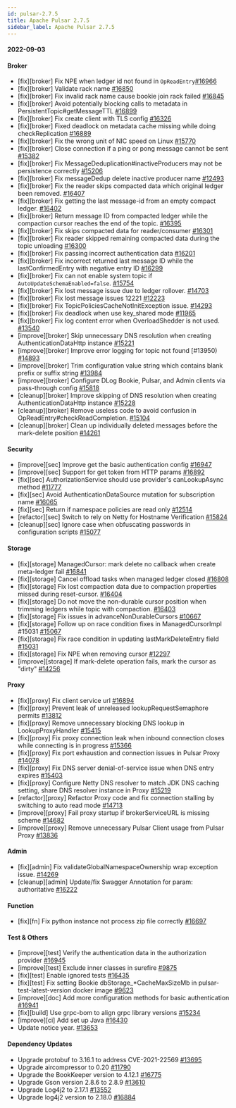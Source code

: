 ```yaml
---
id: pulsar-2.7.5
title: Apache Pulsar 2.7.5
sidebar_label: Apache Pulsar 2.7.5
---
```


#### 2022-09-03

#### Broker
- [fix][broker] Fix NPE when ledger id not found in `OpReadEntry`[#16966](https://github.com/apache/pulsar/pull/16966)
- [fix][broker] Validate rack name [#16850](https://github.com/apache/pulsar/pull/16850)
- [fix][broker] Fix invalid rack name cause bookie join rack failed [#16845](https://github.com/apache/pulsar/pull/16845)
- [fix][broker] Avoid potentially blocking calls to metadata in PersistentTopic#getMessageTTL [#16899](https://github.com/apache/pulsar/pull/16899)
- [fix][broker] Fix create client with TLS config [#16326](https://github.com/apache/pulsar/pull/16326)
- [fix][broker] Fixed deadlock on metadata cache missing while doing checkReplication [#16889](https://github.com/apache/pulsar/pull/16889)
- [fix][broker] Fix the wrong unit of NIC speed on Linux  [#15770](https://github.com/apache/pulsar/pull/15770)
- [fix][broker] Close connection if a ping or pong message cannot be sent [#15382](https://github.com/apache/pulsar/pull/15382)
- [fix][broker] Fix MessageDeduplication#inactiveProducers may not be persistence correctly [#15206](https://github.com/apache/pulsar/pull/15206)
- [fix][broker] Fix messageDedup delete inactive producer name [#12493](https://github.com/apache/pulsar/pull/12493)
- [fix][broker] Fix the reader skips compacted data which original ledger been removed. [#16407](https://github.com/apache/pulsar/pull/16407)
- [fix][broker] Fix getting the last message-id from an empty compact ledger. [#16402](https://github.com/apache/pulsar/pull/16402)
- [fix][broker] Return message ID from compacted ledger while the compaction cursor reaches the end of the topic. [#16395](https://github.com/apache/pulsar/pull/16395)
- [fix][broker] Fix skips compacted data for reader/consumer [#16301](https://github.com/apache/pulsar/pull/16301)
- [fix][broker] Fix reader skipped remaining compacted data during the topic unloading [#16300](https://github.com/apache/pulsar/pull/16300)
- [fix][broker] Fix passing incorrect authentication data [#16201](https://github.com/apache/pulsar/pull/16201)
- [fix][broker] Fix incorrect returned last message ID while the lastConfirmedEntry with negative entry ID [#16299](https://github.com/apache/pulsar/pull/16299)
- [fix][broker] Fix can not enable system topic if `AutoUpdateSchemaEnabled=false`. [#15754](https://github.com/apache/pulsar/pull/15754)
- [fix][broker] Fix lost message issue due to ledger rollover. [#14703](https://github.com/apache/pulsar/pull/14703)
- [fix][broker] Fix lost message issues 12221 [#12223](https://github.com/apache/pulsar/pull/12223)
- [fix][broker] Fix TopicPoliciesCacheNotInitException issue. [#14293](https://github.com/apache/pulsar/pull/14293)
- [fix][broker] Fix deadlock when use key_shared mode [#11965](https://github.com/apache/pulsar/pull/11965)
- [fix][broker] Fix log content error when OverloadShedder is not used. [#13540](https://github.com/apache/pulsar/pull/13540)
- [improve][broker] Skip unnecessary DNS resolution when creating AuthenticationDataHttp instance [#15221](https://github.com/apache/pulsar/pull/15221)
- [improve][broker] Improve error logging for topic not found [#13950) [#14893](https://github.com/apache/pulsar/pull/14893)
- [improve][broker] Trim configuration value string which contains blank prefix or suffix string [#13984](https://github.com/apache/pulsar/pull/13984)
- [improve][broker] Configure DLog Bookie, Pulsar, and Admin clients via pass-through config [#15818](https://github.com/apache/pulsar/pull/15818)
- [cleanup][broker] Improve skipping of DNS resolution when creating AuthenticationDataHttp instance [#15228](https://github.com/apache/pulsar/pull/15228)
- [cleanup][broker] Remove useless code to avoid confusion in OpReadEntry#checkReadCompletion. [#15104](https://github.com/apache/pulsar/pull/15104)
- [cleanup][broker] Clean up individually deleted messages before the mark-delete position [#14261](https://github.com/apache/pulsar/pull/14261)

#### Security
- [improve][sec] Improve get the basic authentication config [#16947](https://github.com/apache/pulsar/pull/16947)
- [improve][sec] Support for get token from HTTP params [#16892](https://github.com/apache/pulsar/pull/16892)
- [fix][sec] AuthorizationService should use provider's canLookupAsync method [#11777](https://github.com/apache/pulsar/pull/11777)
- [fix][sec] Avoid AuthenticationDataSource mutation for subscription name [#16065](https://github.com/apache/pulsar/pull/16065)
- [fix][sec] Return if namespace policies are read only [#12514](https://github.com/apache/pulsar/pull/12514)
- [refactor][sec] Switch to rely on Netty for Hostname Verification [#15824](https://github.com/apache/pulsar/pull/15824)
- [cleanup][sec] Ignore case when obfuscating passwords in configuration scripts [#15077](https://github.com/apache/pulsar/pull/15077)

#### Storage
- [fix][storage] ManagedCursor: mark delete no callback when create meta-ledger fail [#16841](https://github.com/apache/pulsar/pull/16841)
- [fix][storage] Cancel offload tasks when managed ledger closed [#16808](https://github.com/apache/pulsar/pull/16808)
- [fix][storage] Fix lost compaction data due to compaction properties missed during reset-cursor. [#16404](https://github.com/apache/pulsar/pull/16404)
- [fix][storage] Do not move the non-durable cursor position when trimming ledgers while topic with compaction. [#16403](https://github.com/apache/pulsar/pull/16403)
- [fix][storage] Fix issues in advanceNonDurableCursors [#10667](https://github.com/apache/pulsar/pull/10667)
- [fix][storage] Follow up on race condition fixes in ManagedCursorImpl #15031 [#15067](https://github.com/apache/pulsar/pull/15067)
- [fix][storage] Fix race condition in updating lastMarkDeleteEntry field [#15031](https://github.com/apache/pulsar/pull/15031)
- [fix][storage] Fix NPE when removing cursor [#12297](https://github.com/apache/pulsar/pull/12297)
- [improve][storage] If mark-delete operation fails, mark the cursor as "dirty" [#14256](https://github.com/apache/pulsar/pull/14256)

#### Proxy
- [fix][proxy] Fix client service url [#16894](https://github.com/apache/pulsar/pull/16894)
- [fix][proxy] Prevent leak of unreleased lookupRequestSemaphore permits [#13812](https://github.com/apache/pulsar/pull/13812)
- [fix][proxy] Remove unnecessary blocking DNS lookup in LookupProxyHandler [#15415](https://github.com/apache/pulsar/pull/15415)
- [fix][proxy] Fix proxy connection leak when inbound connection closes while connecting is in progress [#15366](https://github.com/apache/pulsar/pull/15366)
- [fix][proxy] Fix port exhaustion and connection issues in Pulsar Proxy [#14078](https://github.com/apache/pulsar/pull/14078)
- [fix][proxy] Fix DNS server denial-of-service issue when DNS entry expires [#15403](https://github.com/apache/pulsar/pull/15403)
- [fix][proxy] Configure Netty DNS resolver to match JDK DNS caching setting, share DNS resolver instance in Proxy [#15219](https://github.com/apache/pulsar/pull/15219)
- [refactor][proxy] Refactor Proxy code and fix connection stalling by switching to auto read mode [#14713](https://github.com/apache/pulsar/pull/14713)
- [improve][proxy] Fail proxy startup if brokerServiceURL is missing scheme [#14682](https://github.com/apache/pulsar/pull/14682)
- [improve][proxy] Remove unnecessary Pulsar Client usage from Pulsar Proxy [#13836](https://github.com/apache/pulsar/pull/13836)

#### Admin
- [fix][admin] Fix validateGlobalNamespaceOwnership wrap exception issue. [#14269](https://github.com/apache/pulsar/pull/14269)
- [cleanup][admin] Update/fix Swagger Annotation for param: authoritative [#16222](https://github.com/apache/pulsar/pull/16222)

#### Function
- [fix][fn] Fix python instance not process zip file correctly [#16697](https://github.com/apache/pulsar/pull/16697)

#### Test & Others
- [improve][test] Verify the authentication data in the authorization provider [#16945](https://github.com/apache/pulsar/pull/16945)
- [improve][test] Exclude inner classes in surefire [#9875](https://github.com/apache/pulsar/pull/9875)
- [fix][test] Enable ignored tests [#16435](https://github.com/apache/pulsar/pull/16435)
- [fix][test] Fix setting Bookie dbStorage_*CacheMaxSizeMb in pulsar-test-latest-version docker image [#9623](https://github.com/apache/pulsar/pull/9623)
- [improve][doc] Add more configuration methods for basic authentication [#16941](https://github.com/apache/pulsar/pull/16941)
- [fix][build] Use grpc-bom to align grpc library versions [#15234](https://github.com/apache/pulsar/pull/15234)
- [improve][ci] Add set up Java [#16430](https://github.com/apache/pulsar/pull/16430)
- Update notice year. [#13653](https://github.com/apache/pulsar/pull/13653)

#### Dependency Updates
- Upgrade protobuf to 3.16.1 to address CVE-2021-22569 [#13695](https://github.com/apache/pulsar/pull/13695)
- Upgrade aircompressor to 0.20 [#11790](https://github.com/apache/pulsar/pull/11790)
- Upgrade the BookKeeper version to 4.12.1 [#16775](https://github.com/apache/pulsar/pull/16775)
- Upgrade Gson version 2.8.6 to 2.8.9 [#13610](https://github.com/apache/pulsar/pull/13610)
- Upgrade Log4j2 to 2.17.1 [#13552](https://github.com/apache/pulsar/pull/13552)
- Upgrade log4j2 version to 2.18.0 [#16884](https://github.com/apache/pulsar/pull/16884)